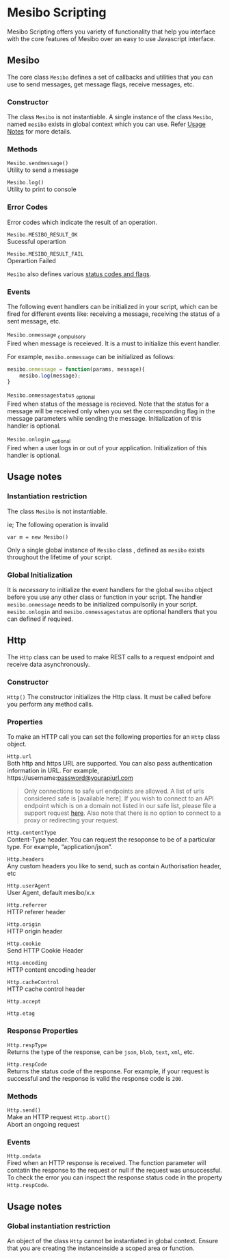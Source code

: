 # Mesibo Scripting

Mesibo Scripting offers you variety of functionality that help you interface with the core features of Mesibo over an easy to use Javascript interface.

## Mesibo  
The core class `Mesibo` defines a set of callbacks and utilities that you can use to send messages, get message flags, receive messages, etc.  

### Constructor
The class `Mesibo` is not instantiable. A single instance of the class `Mesibo`, named `mesibo` exists in global context which you can use. Refer [Usage Notes]() for more details.

### Methods  
`Mesibo.sendmessage()`  
Utility to send a message 

`Mesibo.log()`  
Utility to print to console

### Error Codes  
Error codes which indicate the result of an operation.

`Mesibo.MESIBO_RESULT_OK`  
Sucessful operartion

`Mesibo.MESIBO_RESULT_FAIL`  
Operartion Failed

`Mesibo` also defines various [status codes and flags](https://mesibo.com/documentation/api/real-time-api/data-structures/#messageparams).

### Events  
The following event handlers can be initialized in your script, which can be fired for different events like: receiving a message,  receiving the status of a sent message, etc. 

`Mesibo.onmessage` <sub>compulsory</sub>  
Fired when message is receieved. It is a must to initialize this event handler.

For example, `mesibo.onmessage` can be initialized as follows:
```javascript
mesibo.onmessage = function(params, message){
	mesibo.log(message);
}
```

`Mesibo.onmessagestatus` <sub>optional</sub>  
Fired when status of the message is recieved. Note that the status for a message will be received only when you set the corresponding flag in the message parameters while sending the message. Initialization of this handler is optional. 

`Mesibo.onlogin` <sub>optional</sub>  
Fired when a user logs in or out of your application. Initialization of this handler is optional.

## Usage notes

### Instantiation restriction
The class `Mesibo` is not instantiable. 

ie; The following operation is invalid  
```javscript
var m = new Mesibo()
```
Only a single global instance of `Mesibo` class , defined as `mesibo` exists throughout the lifetime of your script. 

### Global Initialization 

It is *necessary* to initialize the event handlers for the global `mesibo` object before you use any other class or function in your script. The handler `mesibo.onmessage` needs to be initialized compulsorily in your script. `mesibo.onlogin` and `mesibo.onmessagestatus` are optional handlers that you can defined if required.

## Http  
The `Http` class can be used to make REST calls to a request endpoint and receive data asynchronously.

### Constructor  
`Http()` The constructor initializes the Http class. It must be called before you perform any method calls. 

### Properties  
To make an HTTP call you can set the following properties for an `Http` class object. 

`Http.url`  
Both http and https URL are supported. You can also pass authentication information in URL. For example, https://username:password@yourapiurl.com

> Only connections to safe url endpoints are allowed. A list of urls considered safe is [available here]. If you wish to connect to an API endpoint which is on a domain not listed in our safe list, please file a support request [here]().
> Also note that there is no option to connect to a proxy or redirecting your request.

`Http.contentType`  
Content-Type header. You can request the resoponse to be of a particular type. For example, “application/json”.

`Http.headers`  
Any custom headers you like to send, such as contain Authorisation header, etc

`Http.userAgent`  
User Agent, default mesibo/x.x

`Http.referrer`  
HTTP referer header

`Http.origin`  
HTTP origin header

`Http.cookie`  
Send HTTP Cookie Header

`Http.encoding`  
HTTP content encoding header

`Http.cacheControl`  
HTTP cache control header

`Http.accept`

`Http.etag`

### Response Properties
`Http.respType`  
Returns the type of the response, can be `json`, `blob`, `text`, `xml`, etc. 

`Http.respCode`  
Returns the status code of the response. For example, if your request is successful and the response is valid the response code is `200`.  

### Methods
`Http.send()`   
Make an HTTP request
`Http.abort()`   
Abort an ongoing request

### Events
`Http.ondata`  
Fired when an HTTP response is received.
The function parameter will contatin the response to the request or null if the request was unsuccessful. To check the error you can inspect the response status code in the property `Http.respCode`.

## Usage notes

### Global instantiation restriction  
An object of the class `Http` cannot be instantiated in global context. Ensure that you are creating the instanceinside a scoped area or function.

 
